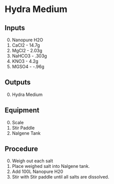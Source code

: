 Hydra Medium
===

Inputs
---

0. Nanopure H2O
0. CaCl2 - 14.7g
0. MgCl2 - 2.03g
0. NaHCO3 - .303g
0. KNO3 - 4.2g
0. MGSO4 - -.96g

Outputs
---

0. Hydra Medium

Equipment
---

0. Scale
0. Stir Paddle
0. Nalgene Tank

Procedure
---
0. Weigh out each salt
0. Place weighed salt into Nalgene tank.
0. Add 100L Nanopure H20
0. Stir with Stir paddle until all salts are dissolved.
